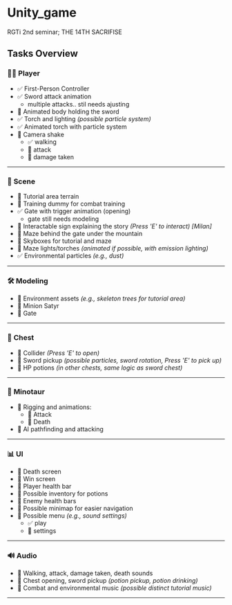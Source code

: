 # Unity_game
RGTi 2nd seminar;  THE 14TH SACRIFISE

## **Tasks Overview**

### 🧑‍🎮 **Player**
- ✅ First-Person Controller  
- ✅ Sword attack animation
    - multiple attacks.. stil needs ajusting
- 🔲 Animated body holding the sword  
- ✅ Torch and lighting *(possible particle system)*  
- ✅ Animated torch with particle system  
- 🔲 Camera shake
    - ✅ walking
    - 🔲 attack
    - 🔲 damage taken

---

### 🌄 **Scene**
- 🔲 Tutorial area terrain  
- 🔲 Training dummy for combat training  
- ✅ Gate with trigger animation (opening)
    - gate still needs modeling 
- 🔲 Interactable sign explaining the story *(Press 'E' to interact)*  *[Milan]*
- 🔲 Maze behind the gate under the mountain  
- 🔲 Skyboxes for tutorial and maze  
- 🔲 Maze lights/torches *(animated if possible, with emission lighting)*  
- ✅ Environmental particles *(e.g., dust)*  

---

### 🛠️ **Modeling**
- 🔲 Environment assets *(e.g., skeleton trees for tutorial area)*  
- 🔲 Minion Satyr
- 🔲 Gate

---

### 💎 **Chest**
- 🔲 Collider *(Press 'E' to open)*  
- 🔲 Sword pickup *(possible particles, sword rotation, Press 'E' to pick up)*  
- 🔲 HP potions *(in other chests, same logic as sword chest)*  

---

### 🐂 **Minotaur**
- 🔲 Rigging and animations:
  - 🔲 Attack  
  - 🔲 Death  
- 🔲 AI pathfinding and attacking  

---

### 📊 **UI**
- 🔲 Death screen  
- 🔲 Win screen  
- 🔲 Player health bar  
- 🔲 Possible inventory for potions  
- 🔲 Enemy health bars  
- 🔲 Possible minimap for easier navigation  
- 🔲 Possible menu *(e.g., sound settings)*
    - ✅ play
    - 🔲 settings

---

### 🔊 **Audio**
- 🔲 Walking, attack, damage taken, death sounds  
- 🔲 Chest opening, sword pickup *(potion pickup, potion drinking)*  
- 🔲 Combat and environmental music *(possible distinct tutorial music)*  

---
